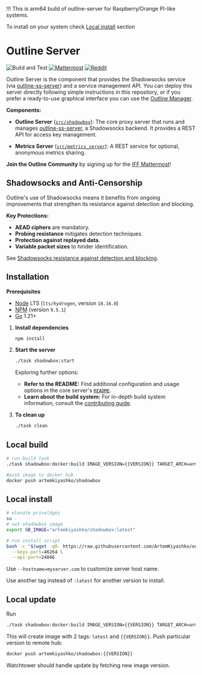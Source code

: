 !!! This is arm64 build of outline-server for Raspberry/Orange PI-like systems.

To install on your system check [Local install](#local-install) section

# Outline Server

![Build and Test](https://github.com/Jigsaw-Code/outline-server/actions/workflows/build_and_test_debug.yml/badge.svg?branch=master) [![Mattermost](https://badgen.net/badge/Mattermost/Outline%20Community/blue)](https://community.internetfreedomfestival.org/community/channels/outline-community) [![Reddit](https://badgen.net/badge/Reddit/r%2Foutlinevpn/orange)](https://www.reddit.com/r/outlinevpn/)

Outline Server is the component that provides the Shadowsocks service (via [outline-ss-server](https://github.com/Jigsaw-Code/outline-ss-server/)) and a service management API. You can deploy this server directly following simple instructions in this repository, or if you prefer a ready-to-use graphical interface you can use the [Outline Manager](https://github.com/Jigsaw-Code/outline-apps/).

**Components:**

- **Outline Server** ([`src/shadowbox`](src/shadowbox)): The core proxy server that runs and manages [outline-ss-server](https://github.com/Jigsaw-Code/outline-ss-server/), a Shadowsocks backend. It provides a REST API for access key management.

- **Metrics Server** ([`src/metrics_server`](src/metrics_server)): A REST service for optional, anonymous metrics sharing.

**Join the Outline Community** by signing up for the [IFF Mattermost](https://wiki.digitalrights.community/index.php?title=IFF_Mattermost)!

## Shadowsocks and Anti-Censorship

Outline's use of Shadowsocks means it benefits from ongoing improvements that strengthen its resistance against detection and blocking.

**Key Protections:**

- **AEAD ciphers** are mandatory.
- **Probing resistance** mitigates detection techniques.
- **Protection against replayed data.**
- **Variable packet sizes** to hinder identification.

See [Shadowsocks resistance against detection and blocking](docs/shadowsocks.md).

## Installation

**Prerequisites**

- [Node](https://nodejs.org/en/download/) LTS (`lts/hydrogen`, version `18.16.0`)
- [NPM](https://docs.npmjs.com/downloading-and-installing-node-js-and-npm) (version `9.5.1`)
- [Go](https://go.dev/dl/) 1.21+

1. **Install dependencies**

   ```sh
   npm install
   ```

1. **Start the server**

   ```sh
   ./task shadowbox:start
   ```

   Exploring further options:

   - **Refer to the README:** Find additional configuration and usage options in the core server's [`README`](src/shadowbox/README.md).
   - **Learn about the build system:** For in-depth build system information, consult the [contributing guide](CONTRIBUTING.md).

1. **To clean up**

   ```sh
   ./task clean
   ```

## Local build

```sh
# run build task
./task shadowbox:docker:build IMAGE_VERSION={{VERSION}} TARGET_ARCH=arm64 IMAGE_NAME=artemkiyashko/shadowbox

#push image to docker hub
docker push artemkiyashko/shadowbox
```

## Local install

```sh
# elevate priveldges
su -
# set shadowbox image
export SB_IMAGE="artemkiyashko/shadowbox:latest"

# run install script
bash -c "$(wget -qO- https://raw.githubusercontent.com/ArtemKiyashko/outline-apps/refs/heads/master/server_manager/install_scripts/install_server.sh)" install_server.sh \
  --keys-port=46264 \
  --api-port=24846
```

Use `--hostname=myserver.com` to customize server host name.

Use another tag instead of `:latest` for another version to install.

## Local update

Run

```sh
./task shadowbox:docker:build IMAGE_VERSION={{VERSION}} TARGET_ARCH=arm64 IMAGE_NAME=artemkiyashko/shadowbox
```

This will create image with 2 tags: `latest` and `{{VERSION}}`. Push particular version to remote hub:

```sh
docker push artemkiyashko/shadowbox:{{VERSION}}
```

Watchtower should handle update by fetching new image version.
